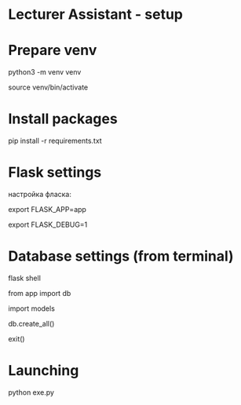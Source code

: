 # Lecturer Assistant - setup

# Prepare venv

python3 -m venv venv

source venv/bin/activate

# Install packages
pip install -r requirements.txt


# Flask settings
настройка фласка:

export FLASK_APP=app

export FLASK_DEBUG=1


# Database settings (from terminal)

flask shell

from app import db

import models

db.create_all()

exit()


# Launching
python exe.py


